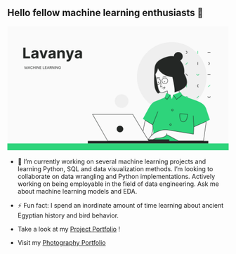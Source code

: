 ## Hello fellow machine learning enthusiasts 👋

  ![](images/bannerimage.png)

- 🔭 I’m currently working on several machine learning projects and learning Python, SQL and data visualization methods. I’m looking to collaborate on data wrangling and Python implementations. Actively working on being employable in the field of data engineering. Ask me about machine learning models and EDA.
- ⚡ Fun fact: I spend an inordinate amount of time learning about ancient Egyptian history and bird behavior. 

- Take a look at my [Project Portfolio](https://lav30.github.io/Projects/) !


- Visit my [Photography Portfolio](https://lav30.github.io/photography/)
